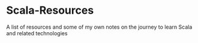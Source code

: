 # Scala-Resources
A list of resources and some of my own notes on the journey to learn Scala and related technologies
